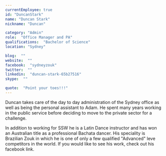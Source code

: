 ```yaml
---
currentEmployee: true
id: "DuncanStark"
name: "Duncan Stark"
nickname: "Duncan"

category: "Admin"
role:  "Office Manager and PA"
qualifications:  "Bachelor of Science"
location: "Sydney"

blog:  ""
website:  ""
facebook:  "sydneyzouk"
twitter:  ""
linkedin:  "duncan-stark-65b27516"
skype:  ""

quote:  "Point your toes!!!"
---
```


Duncan takes care of the day to day administration of the Sydney office as well as being the personal assistant to Adam. He spent many years working in the public service before deciding to move to the private sector for a challenge.   

In addition to working for SSW he is a Latin Dance instructor and has won an Australian title as a professional Bachata dancer. His speciality is Brazilian Zouk in which he is one of only a few qualified "Advanced" leve competitors in the world. If you would like to see his work, check out his facebook link.   
